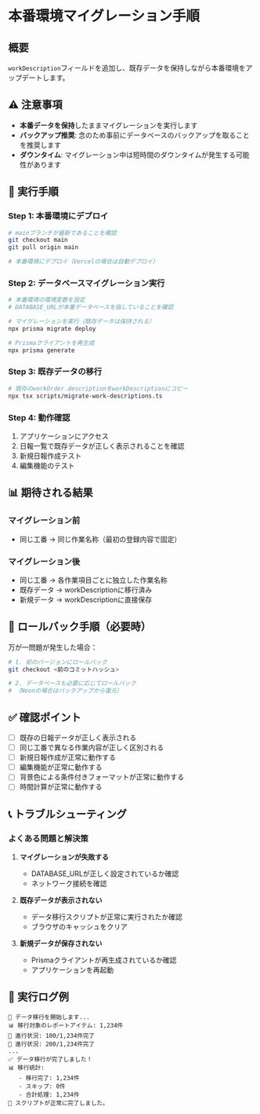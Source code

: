 # 本番環境マイグレーション手順

## 概要
`workDescription`フィールドを追加し、既存データを保持しながら本番環境をアップデートします。

## ⚠️ 注意事項
- **本番データを保持**したままマイグレーションを実行します
- **バックアップ推奨**: 念のため事前にデータベースのバックアップを取ることを推奨します
- **ダウンタイム**: マイグレーション中は短時間のダウンタイムが発生する可能性があります

## 🔧 実行手順

### Step 1: 本番環境にデプロイ
```bash
# mainブランチが最新であることを確認
git checkout main
git pull origin main

# 本番環境にデプロイ（Vercelの場合は自動デプロイ）
```

### Step 2: データベースマイグレーション実行
```bash
# 本番環境の環境変数を設定
# DATABASE_URLが本番データベースを指していることを確認

# マイグレーションを実行（既存データは保持される）
npx prisma migrate deploy

# Prismaクライアントを再生成
npx prisma generate
```

### Step 3: 既存データの移行
```bash
# 既存のworkOrder.descriptionをworkDescriptionにコピー
npx tsx scripts/migrate-work-descriptions.ts
```

### Step 4: 動作確認
1. アプリケーションにアクセス
2. 日報一覧で既存データが正しく表示されることを確認
3. 新規日報作成テスト
4. 編集機能のテスト

## 📊 期待される結果

### マイグレーション前
- 同じ工番 → 同じ作業名称（最初の登録内容で固定）

### マイグレーション後  
- 同じ工番 → 各作業項目ごとに独立した作業名称
- 既存データ → workDescriptionに移行済み
- 新規データ → workDescriptionに直接保存

## 🔄 ロールバック手順（必要時）

万が一問題が発生した場合：

```bash
# 1. 前のバージョンにロールバック
git checkout <前のコミットハッシュ>

# 2. データベースも必要に応じてロールバック
# （Neonの場合はバックアップから復元）
```

## ✅ 確認ポイント

- [ ] 既存の日報データが正しく表示される
- [ ] 同じ工番で異なる作業内容が正しく区別される
- [ ] 新規日報作成が正常に動作する
- [ ] 編集機能が正常に動作する
- [ ] 背景色による条件付きフォーマットが正常に動作する
- [ ] 時間計算が正常に動作する

## 📞 トラブルシューティング

### よくある問題と解決策

1. **マイグレーションが失敗する**
   - DATABASE_URLが正しく設定されているか確認
   - ネットワーク接続を確認

2. **既存データが表示されない**
   - データ移行スクリプトが正常に実行されたか確認
   - ブラウザのキャッシュをクリア

3. **新規データが保存されない**
   - Prismaクライアントが再生成されているか確認
   - アプリケーションを再起動

## 📝 実行ログ例

```
🚀 データ移行を開始します...
📊 移行対象のレポートアイテム: 1,234件
📝 進行状況: 100/1,234件完了
📝 進行状況: 200/1,234件完了
...
✅ データ移行が完了しました！
📊 移行統計:
   - 移行完了: 1,234件
   - スキップ: 0件
   - 合計処理: 1,234件
🎉 スクリプトが正常に完了しました。
```
